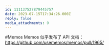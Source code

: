 ```yaml
---
id: 111137527879445757
date: 2023-07-15T17:34:26.000Z
reply: false
media_attachments: 0
---
```


#Memos Memos 似乎发布了 API 文档：https://github.com/usememos/memos/pull/1965/

